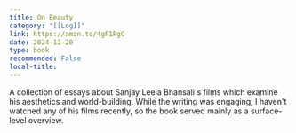 ```yaml
---
title: On Beauty
category: "[[Log]]"
link: https://amzn.to/4gF1PgC
date: 2024-12-20
type: book
recommended: False
local-title: 
---
```

A collection of essays about Sanjay Leela Bhansali's films which examine his aesthetics and world-building. While the writing was engaging, I haven't watched any of his films recently, so the book served mainly as a surface-level overview.